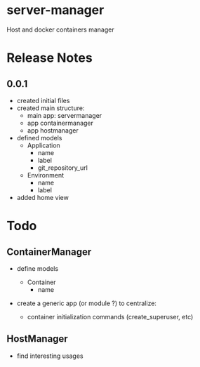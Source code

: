 # server-manager
Host and docker containers manager


# Release Notes
## 0.0.1
* created initial files
* created main structure:
  * main app: servermanager
  * app containermanager
  * app hostmanager
* defined models
  * Application
    * name
    * label
    * git_repository_url
  * Environment
    * name
    * label
* added home view

# Todo

## ContainerManager
* define models
  * Container
    * name

* create a generic app (or module ?) to centralize:
  * container initialization commands (create_superuser, etc)


## HostManager
* find interesting usages
